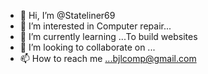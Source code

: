 - 👋 Hi, I’m @Stateliner69
- 👀 I’m interested in Computer repair...
- 🌱 I’m currently learning ...To build websites
- 💞️ I’m looking to collaborate on ...
- 📫 How to reach me ...bjlcomp@gmail.com

<!---
Stateliner69/Stateliner69 is a ✨ special ✨ repository because its `README.md` (this file) appears on your GitHub profile.
You can click the Preview link to take a look at your changes.
--->
